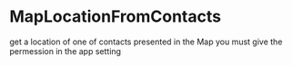 # MapLocationFromContacts
get a location of one of contacts presented in the Map
you must give the permession in the app setting
